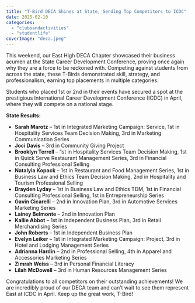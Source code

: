 ```yaml
---
title: "T-Bird DECA Shines at State, Sending Top Competitors to ICDC"
date: 2025-02-10
categories: 
  - "clubsandactivities"
  - "studentlife"
coverImage: "deca.jpeg"
---
```


This weekend, our East High DECA Chapter showcased their business acumen at the State Career Development Conference, proving once again why they are a force to be reckoned with. Competing against students from across the state, these T-Birds demonstrated skill, strategy, and professionalism, earning top placements in multiple categories.

Students who placed 1st or 2nd in their events have secured a spot at the prestigious International Career Development Conference (ICDC) in April, where they will compete on a national stage.

**State Results:**

- **Sarah Marotz** – 1st in Integrated Marketing Campaign: Service, 1st in Hospitality Services Team Decision Making, 3rd in Marketing Communication Series
- **Joci Davis** – 3rd in Community Giving Project
- **Brooklyn Terrell** – 1st in Hospitality Services Team Decision Making, 1st in Quick Serve Restaurant Management Series, 3rd in Financial Consulting Professional Selling
- **Natalyia Kopack** – 1st in Restaurant and Food Management Series, 1st in Business Law and Ethics Team Decision Making, 2nd in Hospitality and Tourism Professional Selling
- **Brayden Lyday** – 1st in Business Law and Ethics TDM, 1st in Financial Consulting Professional Selling, 1st in Entrepreneurship Series
- **Gavin Cicarelli** – 2nd in Innovation Plan, 3rd in Automotive Services Marketing Series
- **Lainey Belmonte** – 2nd in Innovation Plan
- **Kallie Abbot** – 1st in Independent Business Plan, 3rd in Retail Merchandising Series
- **John Roberts** – 1st in Independent Business Plan
- **Evelyn Leiker** – 1st in Integrated Marketing Campaign: Project, 3rd in Hotel and Lodging Management Series
- **Adrianna Hardin** – 2nd in Professional Selling, 4th in Apparel and Accessories Marketing Series
- **Zimrah Weiss** – 3rd in Personal Financial Literacy
- **Lilah McDowell** – 3rd in Human Resources Management Series

Congratulations to all competitors on their outstanding achievements! We are incredibly proud of our DECA team and can’t wait to see them represent East at ICDC in April. Keep up the great work, T-Bird!
